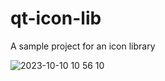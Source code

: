 # qt-icon-lib
A sample project for an icon library

![2023-10-10 10 56 10](https://github.com/QuangTran304/icon-lib/assets/45047536/375ca93e-074c-46d0-8fe8-69c1d937db2a)
